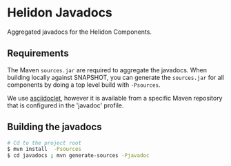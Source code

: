 # Helidon Javadocs

Aggregated javadocs for the Helidon Components.

## Requirements

The Maven `sources.jar` are required to aggregate the javadocs.
When building locally against SNAPSHOT, you can generate the `sources.jar` for all
components by doing a top level build with `-Psources`.

We use [asciidoclet](https://github.com/asciidoctor/asciidoclet), however it is
 available from a specific Maven repository that is configured in the 'javadoc' profile.

## Building the javadocs

```bash
# Cd to the project root
$ mvn install  -Psources
$ cd javadocs ; mvn generate-sources -Pjavadoc
```
